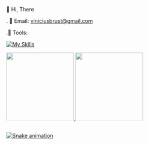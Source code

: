  👋 Hi, There
  
. 💬 Email: viniciusbrust@gmail.com

.💙 Tools:

[![My Skills](https://skillicons.dev/icons?i=html,css,js,aws,babel,bootstrap,figma,git,github,jquery,mysql,nodejs,npm,php,postman,py,react,styledcomponents,ts,vercel,vscode&perline=5)](https://skillicons.dev)

<div>
  <a href="https://github.com/Vinidesweb">
  <img height="180em" src="https://github-readme-stats.vercel.app/api?username=Vinidesweb&show_icons=true&theme=dracula&include_all_commits=true&count_private=true"/>
  <img height="180em" src="https://github-readme-stats.vercel.app/api/top-langs/?username=Vinidesweb&layout=compact&langs_count=16&theme=dracula"/>
</div>
  
  ##
 
<div> 
 
  ![Snake animation](https://github.com/rafaballerini/Vinidesweb/blob/output/github-contribution-grid-snake.svg)
  
</div>
